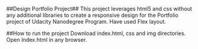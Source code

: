 ##Design Portfolio Project##
This project leverages html5 and css without any additional libraries to create a responsive design for the Portfolio project of Udacity Nanodegree Program. Have used Flex layout.

##How to run the project
Download index.html, css and img directories. Open Index.html in any browser.

